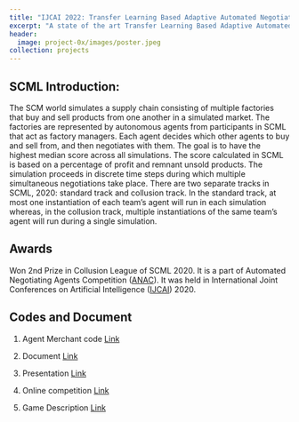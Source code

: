```yaml
---
title: "IJCAI 2022: Transfer Learning Based Adaptive Automated Negotiating Agent Framework<br/><br/><img src='/images/project-0w/images/header.png'>"
excerpt: "A state of the art Transfer Learning Based Adaptive Automated Negotiating Agent creating framework."
header:
  image: project-0x/images/poster.jpeg
collection: projects
---
```



**SCML Introduction:**
---------------

The SCM world simulates a supply chain consisting of multiple factories that buy
and sell products from one another in a simulated market.
The factories are represented by autonomous agents from participants in SCML
that act as factory managers. Each agent decides which other agents to buy and sell from,
and then negotiates with them. The goal is to have the highest median score across all simulations.
The score calculated in SCML is based on a percentage of profit and remnant unsold products.
The simulation proceeds in discrete time steps during which multiple simultaneous negotiations take place.
There are two separate tracks in SCML, 2020: standard track and collusion track. In the standard track,
at most one instantiation of each team’s agent will run in each simulation whereas, in the collusion
track, multiple instantiations of the same team’s agent will run during a single simulation.

**Awards**
--------------------------------
Won 2nd Prize in Collusion League of SCML 2020. It is a part of Automated Negotiating Agents Competition ([ANAC](http://web.tuat.ac.jp/~katfuji/ANAC2020/)).
It was held in International Joint Conferences on Artificial Intelligence ([IJCAI](https://ijcai20.org/)) 2020.


**Codes and Document**
--------------------------------
1. Agent Merchant code  [Link](https://github.com/yasserfarouk/scml-agents/tree/master/scml_agents/scml2020/a_sengupta)

2. Document [Link](https://github.com/yasserfarouk/scml-agents/blob/master/scml_agents/scml2020/a_sengupta/report.pdf)

3. Presentation [Link](https://github.com/yasserfarouk/scml-agents/blob/master/scml_agents/scml2020/a_sengupta/SCML2020_presentation.pdf)

4. Online competition [Link](https://scml.cs.brown.edu/)

5. Game Description [Link](http://www.yasserm.com/scml/scml2021.pdf)


